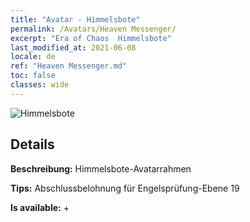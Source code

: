 ```yaml
---
title: "Avatar - Himmelsbote"
permalink: /Avatars/Heaven Messenger/
excerpt: "Era of Chaos  Himmelsbote"
last_modified_at: 2021-06-08
locale: de
ref: "Heaven Messenger.md"
toc: false
classes: wide
---
```

 ![Himmelsbote](/images/a/avatarFrame_43.png)

## Details

 **Beschreibung:** Himmelsbote-Avatarrahmen 

 **Tips:** Abschlussbelohnung für Engelsprüfung-Ebene 19 

 **Is available:**  + 

